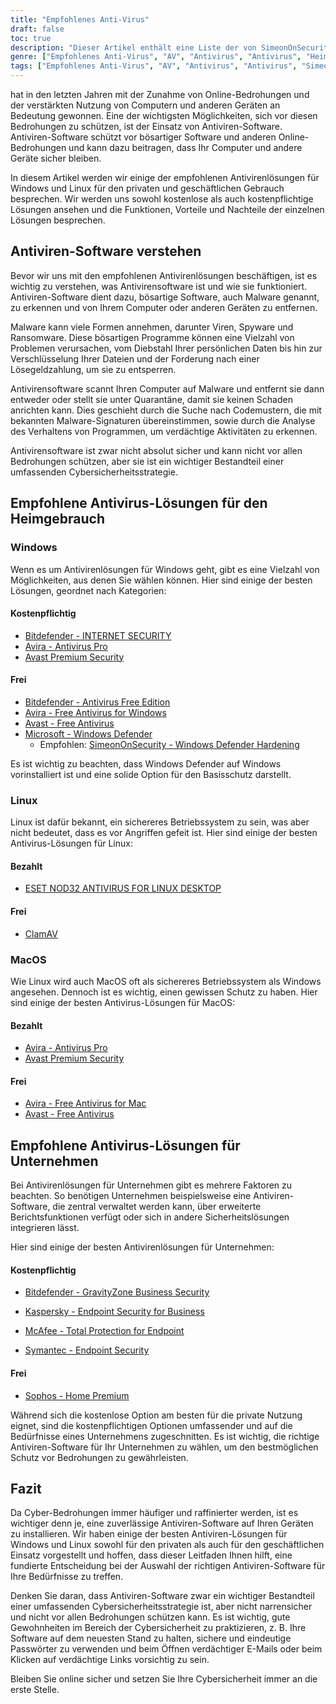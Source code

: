 ```yaml
---
title: "Empfohlenes Anti-Virus"
draft: false
toc: true
description: "Dieser Artikel enthält eine Liste der von SimeonOnSecurity empfohlenen Antiviren-Produkte für den privaten und geschäftlichen Einsatz. Die Rangliste basiert auf professionellen Meinungen und Tests mit bösartigen Mustern und umfasst nur Virenschutzfunktionen, Erkennung, Benutzerfreundlichkeit und Leistung. Windows-Benutzer können sowohl aus kostenpflichtigen als auch aus kostenlosen Optionen wählen, während Linux- und MacOS-Benutzer nur begrenzte Möglichkeiten haben, wobei kostenpflichtige Optionen nur für Linux verfügbar sind. Beachten Sie, dass AV unter Linux oder MacOS nicht erforderlich ist und die Verwendung von VPN oder Passwortmanagern, die mit der AV-Suite geliefert werden, nicht empfohlen wird. Der Artikel enthält auch Empfehlungen für VPN-Anbieter. An Empfehlungen für den geschäftlichen Einsatz wird derzeit gearbeitet."
genre: ["Empfohlenes Anti-Virus", "AV", "Antivirus", "Antivirus", "Heimgebrauch", "Geschäftliche Nutzung", "Windows", "Linux", "MacOS", "Cybersecurity"]
tags: ["Empfohlenes Anti-Virus", "AV", "Antivirus", "Antivirus", "SimeonOnSecurity's empfohlene Anti-Virus-Produkte", "VirusTotal", "AV-Fähigkeiten", "Erkennung", "Benutzererfahrung", "Leistung", "Windows", "Linux", "MacOS", "VPN", "Passwort-Manager", "VPNS", "Heimgebrauch", "Bezahlt", "Kostenlos", "Bitdefender - INTERNET SECURITY", "Avira - Antivirus Pro", "Avast Premium Sicherheit", "Bitdefender - Antivirus Free Edition", "Avira - Kostenloser Virenschutz für Windows", "Avast - Kostenloses Antivirus", "Microsoft - Windows Defender", "Windows Defender Hardening", "ESET NOD32", "ClamAV", "Avira - Kostenloser Virenschutz für Mac", "Sophos", "Geschäftliche Nutzung", "Cybersecurity"]
---
```

 hat in den letzten Jahren mit der Zunahme von Online-Bedrohungen und der verstärkten Nutzung von Computern und anderen Geräten an Bedeutung gewonnen. Eine der wichtigsten Möglichkeiten, sich vor diesen Bedrohungen zu schützen, ist der Einsatz von Antiviren-Software. Antiviren-Software schützt vor bösartiger Software und anderen Online-Bedrohungen und kann dazu beitragen, dass Ihr Computer und andere Geräte sicher bleiben.

In diesem Artikel werden wir einige der empfohlenen Antivirenlösungen für Windows und Linux für den privaten und geschäftlichen Gebrauch besprechen. Wir werden uns sowohl kostenlose als auch kostenpflichtige Lösungen ansehen und die Funktionen, Vorteile und Nachteile der einzelnen Lösungen besprechen.

## Antiviren-Software verstehen

Bevor wir uns mit den empfohlenen Antivirenlösungen beschäftigen, ist es wichtig zu verstehen, was Antivirensoftware ist und wie sie funktioniert. Antiviren-Software dient dazu, bösartige Software, auch Malware genannt, zu erkennen und von Ihrem Computer oder anderen Geräten zu entfernen.

Malware kann viele Formen annehmen, darunter Viren, Spyware und Ransomware. Diese bösartigen Programme können eine Vielzahl von Problemen verursachen, vom Diebstahl Ihrer persönlichen Daten bis hin zur Verschlüsselung Ihrer Dateien und der Forderung nach einer Lösegeldzahlung, um sie zu entsperren.

Antivirensoftware scannt Ihren Computer auf Malware und entfernt sie dann entweder oder stellt sie unter Quarantäne, damit sie keinen Schaden anrichten kann. Dies geschieht durch die Suche nach Codemustern, die mit bekannten Malware-Signaturen übereinstimmen, sowie durch die Analyse des Verhaltens von Programmen, um verdächtige Aktivitäten zu erkennen.

Antivirensoftware ist zwar nicht absolut sicher und kann nicht vor allen Bedrohungen schützen, aber sie ist ein wichtiger Bestandteil einer umfassenden Cybersicherheitsstrategie.

## Empfohlene Antivirus-Lösungen für den Heimgebrauch

### Windows

Wenn es um Antivirenlösungen für Windows geht, gibt es eine Vielzahl von Möglichkeiten, aus denen Sie wählen können. Hier sind einige der besten Lösungen, geordnet nach Kategorien:

#### Kostenpflichtig

- [Bitdefender - INTERNET SECURITY](bitdefender.f9tmep.net/VmN5Ka)
- [Avira - Antivirus Pro](https://www.avira.com/en/antivirus-pro)
- [Avast Premium Security](https://amzn.to/2MA7jR2)

#### Frei

- [Bitdefender - Antivirus Free Edition](bitdefender.f9tmep.net/1r7NMa)
- [Avira - Free Antivirus for Windows](https://www.avira.com/en/free-antivirus-windows)
- [Avast - Free Antivirus](https://www.avast.com/en-us/index)
- [Microsoft - Windows Defender](https://www.microsoft.com/en-us/windows/comprehensive-security)
  - Empfohlen: [SimeonOnSecurity - Windows Defender Hardening](https://github.com/simeononsecurity/Windows-Defender-Hardening)


Es ist wichtig zu beachten, dass Windows Defender auf Windows vorinstalliert ist und eine solide Option für den Basisschutz darstellt.

### Linux

Linux ist dafür bekannt, ein sichereres Betriebssystem zu sein, was aber nicht bedeutet, dass es vor Angriffen gefeit ist. Hier sind einige der besten Antivirus-Lösungen für Linux:

#### Bezahlt

- [ESET NOD32 ANTIVIRUS FOR LINUX DESKTOP](https://www.eset.com/int/home/antivirus-linux)

#### Frei

- [ClamAV](https://www.clamav.net/)

### MacOS

Wie Linux wird auch MacOS oft als sichereres Betriebssystem als Windows angesehen. Dennoch ist es wichtig, einen gewissen Schutz zu haben. Hier sind einige der besten Antivirus-Lösungen für MacOS:

#### Bezahlt

- [Avira - Antivirus Pro](https://www.avira.com/en/antivirus-pro)
- [Avast Premium Security](https://amzn.to/2MA7jR2)

#### Frei

- [Avira - Free Antivirus for Mac](https://www.avira.com/en/free-antivirus-mac)
- [Avast - Free Antivirus](https://www.avast.com/en-us/index)

## Empfohlene Antivirus-Lösungen für Unternehmen

Bei Antivirenlösungen für Unternehmen gibt es mehrere Faktoren zu beachten. So benötigen Unternehmen beispielsweise eine Antiviren-Software, die zentral verwaltet werden kann, über erweiterte Berichtsfunktionen verfügt oder sich in andere Sicherheitslösungen integrieren lässt.

Hier sind einige der besten Antivirenlösungen für Unternehmen:

#### Kostenpflichtig

- [Bitdefender - GravityZone Business Security](bitdefender.f9tmep.net/ZQNAzQ)

- [Kaspersky - Endpoint Security for Business](https://www.kaspersky.com/small-to-medium-business-security/endpoint-security)

- [McAfee - Total Protection for Endpoint](https://www.mcafee.com/enterprise/en-us/products/total-protection-for-endpoint.html)

- [Symantec - Endpoint Security](https://www.symantec.com/products/endpoint-security)

#### Frei

- [Sophos - Home Premium](https://home.sophos.com/)

Während sich die kostenlose Option am besten für die private Nutzung eignet, sind die kostenpflichtigen Optionen umfassender und auf die Bedürfnisse eines Unternehmens zugeschnitten. Es ist wichtig, die richtige Antiviren-Software für Ihr Unternehmen zu wählen, um den bestmöglichen Schutz vor Bedrohungen zu gewährleisten.

## Fazit

Da Cyber-Bedrohungen immer häufiger und raffinierter werden, ist es wichtiger denn je, eine zuverlässige Antiviren-Software auf Ihren Geräten zu installieren. Wir haben einige der besten Antiviren-Lösungen für Windows und Linux sowohl für den privaten als auch für den geschäftlichen Einsatz vorgestellt und hoffen, dass dieser Leitfaden Ihnen hilft, eine fundierte Entscheidung bei der Auswahl der richtigen Antiviren-Software für Ihre Bedürfnisse zu treffen.

Denken Sie daran, dass Antiviren-Software zwar ein wichtiger Bestandteil einer umfassenden Cybersicherheitsstrategie ist, aber nicht narrensicher und nicht vor allen Bedrohungen schützen kann. Es ist wichtig, gute Gewohnheiten im Bereich der Cybersicherheit zu praktizieren, z. B. Ihre Software auf dem neuesten Stand zu halten, sichere und eindeutige Passwörter zu verwenden und beim Öffnen verdächtiger E-Mails oder beim Klicken auf verdächtige Links vorsichtig zu sein.

Bleiben Sie online sicher und setzen Sie Ihre Cybersicherheit immer an die erste Stelle.

